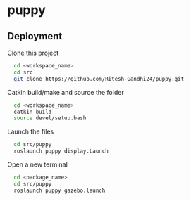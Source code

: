 # puppy

## Deployment

Clone this project

```bash
  cd <workspace_name>
  cd src
  git clone https://github.com/Ritesh-Gandhi24/puppy.git
```

Catkin build/make and source the folder

```bash
  cd <workspace_name>
  catkin build
  source devel/setup.bash
```
Launch the files

```bash
  cd src/puppy
  roslaunch puppy display.Launch
```
Open a new terminal 

```bash
  cd <package_name>
  cd src/puppy
  roslaunch puppy gazebo.launch
```
